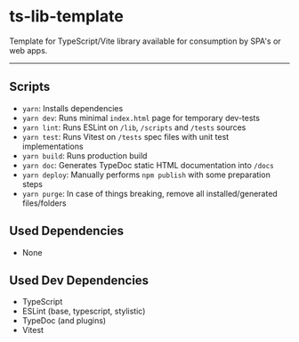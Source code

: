 # ts-lib-template
Template for TypeScript/Vite library available for consumption by SPA's or web apps.

---

## Scripts

* `yarn`: Installs dependencies
* `yarn dev`: Runs minimal `index.html` page for temporary dev-tests
* `yarn lint`: Runs ESLint on `/lib`, `/scripts` and `/tests` sources
* `yarn test`: Runs Vitest on `/tests` spec files with unit test implementations
* `yarn build`: Runs production build
* `yarn doc`: Generates TypeDoc static HTML documentation into `/docs`
* `yarn deploy`: Manually performs `npm publish` with some preparation steps
* `yarn purge`: In case of things breaking, remove all installed/generated files/folders

## Used Dependencies

* None

## Used Dev Dependencies

* TypeScript
* ESLint (base, typescript, stylistic)
* TypeDoc (and plugins)
* Vitest
